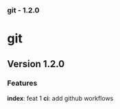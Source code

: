 ### git - 1.2.0
# git
## Version 1.2.0
### Features
**index**: feat 1
**ci**: add github workflows



